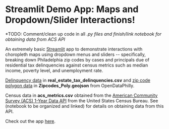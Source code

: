 # Streamlit Demo App: Maps and Dropdown/Slider Interactions!

*TODO: Comment/clean up code in all *.py files and finish/link notebook for obtaining data from ACS API*

An extremely basic [Streamlit](https://www.streamlit.io/) app to demonstrate interactions with choropleth maps using dropdown menus and sliders -- specifically, breaking down Philadelphia zip codes by cases and principals due of residential tax delinquencies against census metrics such as median income, poverty level, and unemployment rate.

[Delinquency data](https://www.opendataphilly.org/dataset/property-tax-delinquencies) in **real_estate_tax_delinquencies.csv** and [zip code polygon data](https://www.opendataphilly.org/dataset/zip-codes) in **Zipcodes_Poly.geojson** from OpenDataPhilly.

Census data in **acs_metrics.csv** obtained from the [American Community Survey (ACS) 1-Year Data API](https://www.census.gov/data/developers/data-sets/acs-1year.html) from the United States Census Bureau. See (notebook to be organized and linked) for details on obtaining data from this API.

Check out the app [here](https://share.streamlit.io/douglaswlee/streamlit-map-demo/app.py).